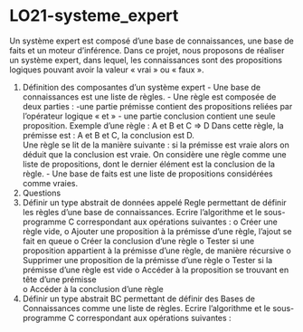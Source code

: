 # LO21-systeme_expert
Un système expert est composé d’une base de connaissances, une base de faits et un moteur 
d’inférence. 
Dans ce projet, nous proposons de réaliser un système expert, dans lequel, les connaissances sont 
des propositions logiques pouvant avoir la valeur « vrai » ou « faux ». 
1. Définition des composantes d’un système expert - Une base de connaissances est une liste de règles.  - Une règle est composée de deux parties : -une partie prémisse contient des propositions reliées par l’opérateur logique « et »  - une partie conclusion contient une seule proposition. 
Exemple d’une règle :   A et B et C => D 
Dans cette règle, la prémisse est : A et B et C, la conclusion est D.  
Une règle se lit de la manière suivante : si la prémisse est vraie alors on déduit que la 
conclusion est vraie. 
On considère une règle comme une liste de propositions, dont le dernier élément est la 
conclusion de la règle. - Une base de faits est une liste de propositions considérées comme vraies. 
2. Questions 
1. Définir un type abstrait de données appelé Regle permettant de définir les règles d’une base 
de connaissances. Ecrire l’algorithme et le sous-programme C correspondant aux opérations 
suivantes : 
o Créer une règle vide, 
o Ajouter une proposition à la prémisse d’une règle, l’ajout se fait en queue 
o Créer la conclusion d’une règle 
o Tester si une proposition appartient à la prémisse d’une règle, de manière récursive 
o Supprimer une proposition de la prémisse d’une règle 
o Tester si la prémisse d’une règle est vide 
o Accéder à la proposition se trouvant en tête d’une prémisse  
o Accéder à la conclusion d’une règle 
2. Définir un type abstrait BC permettant de définir des Bases de Connaissances comme une 
liste de règles. Ecrire l’algorithme et le sous-programme C correspondant aux opérations 
suivantes :
